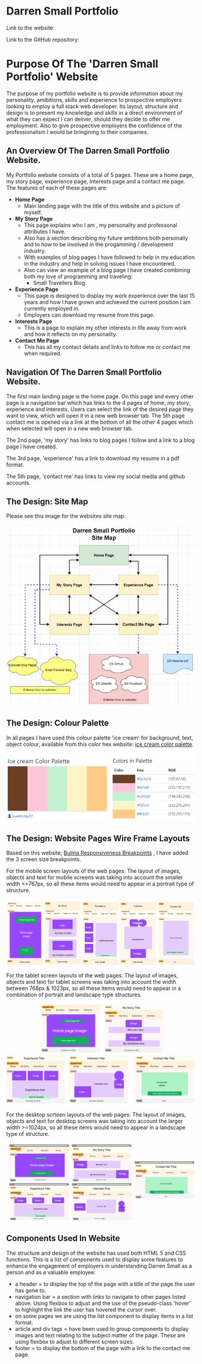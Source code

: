 # Darren Small Portfolio #
Link to the website: 

Link to the GitHub repository:

# **Purpose Of The 'Darren Small Portfolio' Website**
The purpose of my portfolio website is to provide information about my personality, amibitions, skills and experience to prospective employers looking to employ a full stack web developer.
Its layout, structure and design is to present my knowledge and skills in a direct environment of what they can expect I can deliver, should they decide to offer me employment.
Also to give prospective employers the confidence of the professionalism I would be bringinmg to their companies.

## An Overview Of The Darren Small Portfolio Website. ##
My Portfolio website consists of a total of 5 pages. These are a home page, my story page, experience page, Interests page and a contact me page.
The features of each of these pages are:
- **Home Page**
    - Main landing page with the title of this website and a picture of myself.
- **My Story Page**
    - This page explains who I am , my personality and professonal attributes I have.
    - Also has a section describing my future ambitions both personally and to how to be involved in the progamming / development industry.
    - With examples of blog pages I have followed to help in my education in the industry and help in solving issues I have encountered.
    - Also can view an example of a blog page I have created combining both my love of programming and traveling:
        - Small Travellers Blog.
- **Experience Page**
    - This page is designed to display my work experience over the last 15 years and how I have grown and achieved the current position I am currently employed in.
    - Employers can download my resume from this page.
- **Interests Page**
    - This is a page to explain my other interests in life away from work and how it reflects on my personality.
- **Contact Me Page**
    - This has all my contact details and links to follow me or contact me when required.

## Navigation Of The Darren Small Portfolio Website. ##
The first main landing page is the home page. On this page and every other page is a navigation bar which has links to the 4 pages of home, my story, experience and interests. Users can select the link of the desired page they want to view, which will open it in a new web browser tab.
The 5th page contact me is opened via a link at the bottom of all the other 4 pages which when selected will open in a new web browser tab.

The 2nd page, 'my story' has links to blog pages I follow and a link to a blog page I have created.

The 3rd page, 'experience' has a link to download my resume in a pdf format.

The 5th page, 'contact me' has links to view my social media and github accounts.

## The Design: Site Map ##
Please see this image for the websites site map: 

![darren small portfolio site map](./docs/Portfolio%20site%20map.png)

## The Design: Colour Palette ##

In all pages I have used this colour palette 'ice cream' for background, text, object colour, available from this color hex website: [ice cream color palette](https://www.color-hex.com/color-palette/660).

![Ice Cream Color Palette](./docs/colour%20palette%20-%20ice%20cream.png)

## The Design: Website Pages Wire Frame Layouts ##
Based on this website; [Bulma Responsiveness Breakpoints](https://bulma.io/documentation/start/responsiveness/) , I have added the 3 screen size breakpoints.

For the mobile screen layouts of the web pages:
The layout of images, objects and text for mobile screens was taking into account the smaller width <=767px, so all these items would need to appear in a portrait type of structure. 

![mobile screen wire frames](./docs/Mobile%20screen%20wireframes.png)

For the tablet screen layouts of the web pages:
The layout of images, objects and text for tablet screens was taking into account the width between 768px & 1023px, so all these items would need to appear in a combination of portrait and landscape type structures.

![tablet screen wire frames](./docs/Tablet%20screen%20wireframes.png)

For the desktop scrteen layouts of the web pages:
The layout of images, objects and text for desktop screens was taking into account the larger width >=1024px, so all these items would need to appear in a landscape type of structure.

![desktop screen wire frames](./docs/Desktop%20screen%20wireframes.png)

## Components Used In Website ##
The structure and design of the website has used both HTML 5 and CSS functions.
This is a list of components used to display some features to enhance the engagement of employers in understanding Darren Small as a person and as a valuable employee:
- a header = to display the top of the page with a title of the page the user has gone to.
- navigation bar = a section with links to navigate to other pages listed above. Using flexbox to adjust and the use of the pseudo-class 'hover' to highlight the link the user has hovered the cursor over.  
- on some pages we are using the list component to display items in a list format.
- article and div tags = have been used to group components to display images and text relating to the subject matter of the page. These are using flexbox to adjust to different screen sizes.
- footer = to display the bottom of the page with a link to the contact me page.
